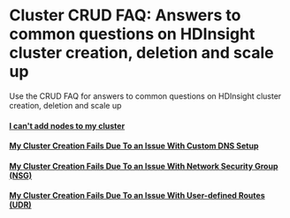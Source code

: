 # Cluster CRUD FAQ: Answers to common questions on HDInsight cluster creation, deletion and scale up
Use the CRUD FAQ for answers to common questions on HDInsight cluster creation, deletion and scale up

#### [I can't add nodes to my cluster](hdinsight-clusterscaleissues.md)
#### [My Cluster Creation Fails Due To an Issue With Custom DNS Setup](hdinsight-customdns.md)
#### [My Cluster Creation Fails Due To an Issue With Network Security Group (NSG)](hdinsight-nsg.md)
#### [My Cluster Creation Fails Due To an Issue With User-defined Routes (UDR)](hdinsight-udr.md)
